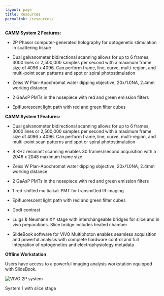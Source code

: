 ```yaml
---
layout: page
title: Resources
permalink: /resources/
---
```


**CAMM System 2 Features:**

* 2P Phasor computer-generated holography for optogenetic stimulation in scattering tissue

* Dual galvanometer bidirectional scanning allows for up to 6 frames, 3000 lines or 2,500,000 samples per second with a maximum frame size of 4096 x 4096. Can perform frame, line, curve, multi-region, and multi-point scan patterns and spot or spiral photostimulation

* Zeiss W Plan-Apochromat water dipping objective, 20x/1.0NA, 2.4mm working distance

* 2 GaAsP PMTs in the nosepiece with red and green emission filters

* Epifluorescent light path with red and green filter cubes

**CAMM System 1 Features:**

 * Dual galvanometer bidirectional scanning allows for up to 6 frames, 3000 lines or 2,500,000 samples per second with a maximum frame size of 4096 x 4096. Can perform frame, line, curve, multi-region, and multi-point scan patterns and spot or spiral photostimulation

 * 8 KHz resonant scanning enables 30 frames/second acquisition with a 2048 x 2048 maximum frame size

 * Zeiss W Plan-Apochromat water dipping objective, 20x/1.0NA, 2.4mm working distance

 * 2 GaAsP PMTs in the nosepiece with red and green emission filters

 * 1 red-shifted multialkali PMT for transmitted IR imaging

 * Epifluorescent light path with red and green filter cubes

 * Dodt contrast

 * Luigs & Neumann XY stage with interchangeable bridges for slice and in vivo preparations. Slice bridge includes heated chamber

 * SlideBook software for VIVO Multiphoton enables seamless acquisition and powerful analysis with complete hardware control and full integration of optogenetics and electrophysiology metadata


**Offline Workstation**

Users have access to a powerful imaging analysis workstation equipped with SlideBook.


![VIVO 2P system](../img/system_front.jpg)

 System 1 with slice stage
